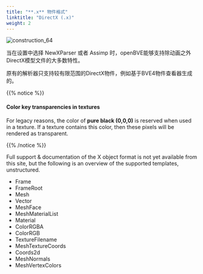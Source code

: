 ```yaml
---
title: "**.x** 物件格式"
linktitle: "DirectX (.x)"
weight: 2
---
```


![construction_64](/images/construction_64.png)

当在设置中选择 NewXParser 或者 Assimp 时，openBVE能够支持除动画之外DirectX模型文件的大多数特性。

原有的解析器只支持较有限范围的DirectX物件，例如基于BVE4物件查看器生成的。

{{% notice %}}

#### Color key transparencies in textures

For legacy reasons, the color of **pure black (0,0,0)** is reserved when used in a texture.
If a texture contains this color, then these pixels will be rendered as transparent.

{{% /notice %}}

Full support & documentation of the X object format is not yet available from this site, but the following is an overview of the supported templates, unstructured.

- Frame
- FrameRoot
- Mesh
- Vector
- MeshFace
- MeshMaterialList
- Material
- ColorRGBA
- ColorRGB
- TextureFilename
- MeshTextureCoords
- Coords2d
- MeshNormals
- MeshVertexColors